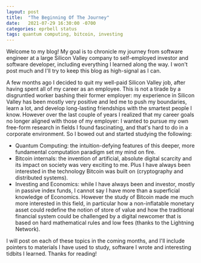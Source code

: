 ```yaml
---
layout: post
title:  "The Beginning Of The Journey"
date:   2021-07-29 16:30:00 -0700
categories: eprbell status
tags: quantum computing, bitcoin, investing
---
```

Welcome to my blog! My goal is to chronicle my journey from software engineer at a large Silicon Valley company to self-employed investor and software developer, including everything I learned along the way. I won't post much and I'll try to keep this blog as high-signal as I can.

A few months ago I decided to quit my well-paid Silicon Valley job, after having spent all of my career as an employee. This is not a tirade by a disgruntled worker bashing their former employer: my experience in Silicon Valley has been mostly very positive and led me to push my boundaries, learn a lot, and develop long-lasting friendships with the smartest people I know. However over the last couple of years I realized that my career goals no longer aligned with those of my employer: I wanted to pursue my own free-form research in fields I found fascinating, and that's hard to do in a corporate environment. So I bowed out and started studying the following:
- Quantum Computing: the intuition-defying features of this deeper, more fundamental computation paradigm set my mind on fire.
- Bitcoin internals: the invention of artificial, absolute digital scarcity and its impact on society was very exciting to me. Plus I have always been interested in the technology Bitcoin was built on (cryptography and distributed systems).
- Investing and Economics: while I have always been and investor, mostly in passive index funds, I cannot say I have more than a superficial knowledge of Economics. However the study of Bitcoin made me much more interested in this field, in particular how a non-inflatable monetary asset could redefine the notion of store of value and how the traditional financial system could be challenged by a digital newcomer that is based on hard mathematical rules and low fees (thanks to the Lightning Network).

I will post on each of these topics in the coming months, and I'll include pointers to materials I have used to study, software I wrote and interesting tidbits I learned. Thanks for reading!